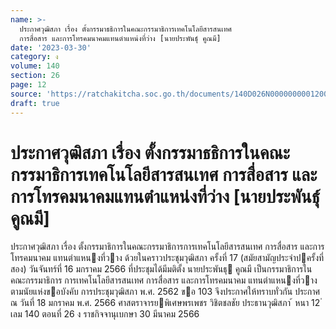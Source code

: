 ```yaml
---
name: >-
  ประกาศวุฒิสภา เรื่อง ตั้งกรรมาธธิการในคณะกรรมาธิการเทคโนโลยีสารสนเทศ
  การสื่อสาร และการโทรคมนาคมแทนตำแหน่งที่ว่าง [นายประพันธุ์ คูณมี]
date: '2023-03-30'
category: ง
volume: 140
section: 26
page: 12
source: 'https://ratchakitcha.soc.go.th/documents/140D026N0000000001200.pdf'
draft: true
---
```


# ประกาศวุฒิสภา เรื่อง ตั้งกรรมาธธิการในคณะกรรมาธิการเทคโนโลยีสารสนเทศ การสื่อสาร และการโทรคมนาคมแทนตำแหน่งที่ว่าง [นายประพันธุ์ คูณมี]

ประกาศวุฒิสภา เรื่อง ตั้งกรรมาธิการในคณะกรรมาธิการการเทคโนโลยีสารสนเทศ การสื่อสาร และการโทรคมนาคม แทนตําแหนงที่วาง ด้วยในคราวประชุมวุฒิสภา ครั้งที่ 17 (สมัยสามัญประจําปครั้งที่สอง) วันจันทร์ที่ 16 มกราคม 2566 ที่ประชุมได้มีมติตั้ง นายประพันธุ คูณมี เป็นกรรมาธิการในคณะกรรมาธิการ การเทคโนโลยีสารสนเทศ การสื่อสาร และการโทรคมนาคม แทนตําแหนงที่วาง ตามนัยแห่งขอบังคับ การประชุมวุฒิสภา พ.ศ. 2562 ขอ 103 จึงประกาศให้ทราบทั่วกัน ประกาศ ณ วันที่ 18 มกราคม พ.ศ. 2566 ศาสตราจารยพิเศษพรเพชร วิชิตชลชัย ประธานวุฒิสภา ้ หนา 12 ่ เลม 140 ตอนที่ 26 ง ราชกิจจานุเบกษา 30 มีนาคม 2566
